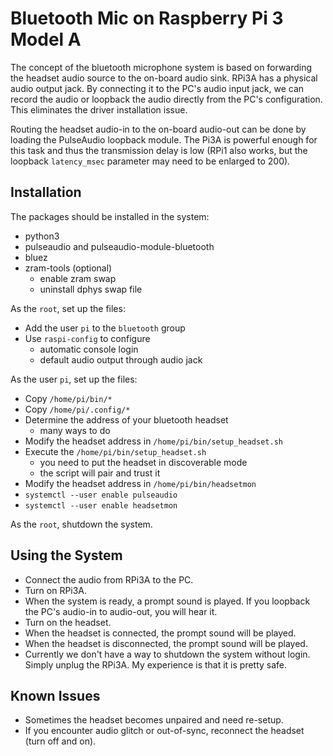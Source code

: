 # Bluetooth Mic on Raspberry Pi 3 Model A

The concept of the bluetooth microphone system is based on 
forwarding the headset audio source to the on-board audio sink.
RPi3A has a physical audio output jack. By connecting it to the PC's
audio input jack, we can record the audio or loopback the audio directly
from the PC's configuration. This eliminates the driver installation issue.

Routing the headset audio-in to the on-board audio-out can be done by
loading the PulseAudio loopback module. The Pi3A is powerful enough
for this task and thus the transmission delay is low (RPi1 also works, but
the loopback ``latency_msec`` parameter may need to be enlarged to 200).

## Installation

The packages should be installed in the system:
 *   python3
 *   pulseaudio and pulseaudio-module-bluetooth
 *   bluez
 *   zram-tools (optional)
     * enable zram swap
     * uninstall dphys swap file

As the ``root``, set up the files:
 *   Add the user ``pi`` to the ``bluetooth`` group
 *   Use ``raspi-config`` to configure 
     *   automatic console login
     *   default audio output through audio jack

As the user ``pi``, set up the files:
 *   Copy ``/home/pi/bin/*``
 *   Copy ``/home/pi/.config/*``
 *   Determine the address of your bluetooth headset
     *   many ways to do
 *   Modify the headset address in ``/home/pi/bin/setup_headset.sh``
 *   Execute the ``/home/pi/bin/setup_headset.sh``
     *   you need to put the headset in discoverable mode
     *   the script will pair and trust it
 *   Modify the headset address in ``/home/pi/bin/headsetmon``
 *   ``systemctl --user enable pulseaudio``
 *   ``systemctl --user enable headsetmon``

As the ``root``, shutdown the system.

## Using the System
 *   Connect the audio from RPi3A to the PC.
 *   Turn on RPi3A.
 *   When the system is ready, a prompt sound is played. If you loopback the PC's audio-in to audio-out, you will hear it.
 *   Turn on the headset.
 *   When the headset is connected, the prompt sound will be played.
 *   When the headset is disconnected, the prompt sound will be played.
 *   Currently we don't have a way to shutdown the system without login. Simply unplug the RPi3A. My experience is that it is pretty safe.

## Known Issues
 *   Sometimes the headset becomes unpaired and need re-setup.
 *   If you encounter audio glitch or out-of-sync, reconnect the headset (turn off and on).

